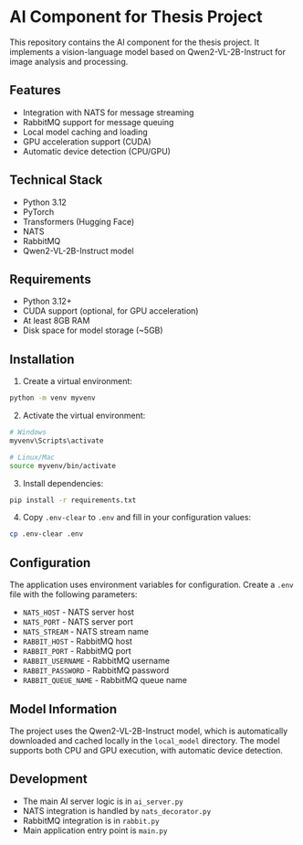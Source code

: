 # AI Component for Thesis Project

This repository contains the AI component for the thesis project. It implements a vision-language model based on Qwen2-VL-2B-Instruct for image analysis and processing.

## Features

- Integration with NATS for message streaming
- RabbitMQ support for message queuing
- Local model caching and loading
- GPU acceleration support (CUDA)
- Automatic device detection (CPU/GPU)

## Technical Stack

- Python 3.12
- PyTorch
- Transformers (Hugging Face)
- NATS
- RabbitMQ
- Qwen2-VL-2B-Instruct model

## Requirements

- Python 3.12+
- CUDA support (optional, for GPU acceleration)
- At least 8GB RAM
- Disk space for model storage (~5GB)

## Installation

1. Create a virtual environment:
```bash
python -m venv myvenv
```

2. Activate the virtual environment:
```bash
# Windows
myvenv\Scripts\activate

# Linux/Mac
source myvenv/bin/activate
```

3. Install dependencies:
```bash
pip install -r requirements.txt
```

4. Copy `.env-clear` to `.env` and fill in your configuration values:
```bash
cp .env-clear .env
```

## Configuration

The application uses environment variables for configuration. Create a `.env` file with the following parameters:

- `NATS_HOST` - NATS server host
- `NATS_PORT` - NATS server port
- `NATS_STREAM` - NATS stream name
- `RABBIT_HOST` - RabbitMQ host
- `RABBIT_PORT` - RabbitMQ port
- `RABBIT_USERNAME` - RabbitMQ username
- `RABBIT_PASSWORD` - RabbitMQ password
- `RABBIT_QUEUE_NAME` - RabbitMQ queue name

## Model Information

The project uses the Qwen2-VL-2B-Instruct model, which is automatically downloaded and cached locally in the `local_model` directory. The model supports both CPU and GPU execution, with automatic device detection.

## Development

- The main AI server logic is in `ai_server.py`
- NATS integration is handled by `nats_decorator.py`
- RabbitMQ integration is in `rabbit.py`
- Main application entry point is `main.py`